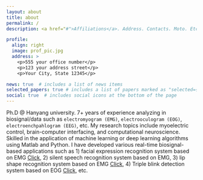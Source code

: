 ```yaml
---
layout: about
title: about
permalink: /
description: <a href="#">Affiliations</a>. Address. Contacts. Moto. Etc.

profile:
  align: right
  image: prof_pic.jpg
  address: >
    <p>555 your office number</p>
    <p>123 your address street</p>
    <p>Your City, State 12345</p>

news: true  # includes a list of news items
selected_papers: true # includes a list of papers marked as "selected={true}"
social: true  # includes social icons at the bottom of the page
---
```


Ph.D @ Hanyang university. 7+ years of experience analyzing in biosignal/data such as `electromyogram (EMG)`, `electrooculogram (EOG)`, `electroenchpahlogram (EEG)`, etc. My research topics include myoelectric control, brain-computer interfacing, and computational neuroscience. Skilled in the application of machine learning or deep learning algorithms using Matlab and Python. I have developed various real-time biosignal-based applications such as 1) facial expression recognition system based on EMG [Click](https://youtu.be/KLhR6EVkGOM), 2) silent speech recognition system based on EMG, 3) lip shape recognition system based on EMG [Click](https://youtu.be/4DtvWsn1aA8), 4) Triple blink detection system based on EOG [Click](https://drive.google.com/file/d/1nMDxb8t0uoMGfen8n8AQLEH80OPDl0n9/view?usp=sharing), etc.

<!-- Write your biography here. Tell the world about yourself. Link to your favorite [subreddit](http://reddit.com){:target="\_blank"}. You can put a picture in, too. The code is already in, just name your picture `prof_pic.jpg` and put it in the `img/` folder.

Put your address / P.O. box / other info right below your picture. You can also disable any these elements by editing `profile` property of the YAML header of your `_pages/about.md`. Edit `_bibliography/papers.bib` and Jekyll will render your [publications page](/al-folio/publications/) automatically.

Link to your social media connections, too. This theme is set up to use [Font Awesome icons](http://fortawesome.github.io/Font-Awesome/){:target="\_blank"} and [Academicons](https://jpswalsh.github.io/academicons/){:target="\_blank"}, like the ones below. Add your Facebook, Twitter, LinkedIn, Google Scholar, or just disable all of them. -->
